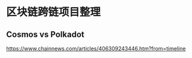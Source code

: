 # 区块链跨链项目整理

## Cosmos vs Polkadot

https://www.chainnews.com/articles/406309243446.htm?from=timeline

